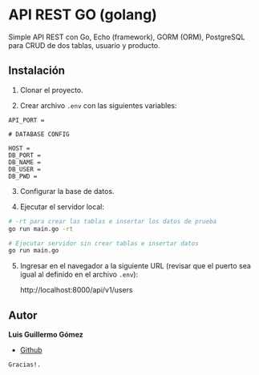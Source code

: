 # API REST GO (golang)

Simple API REST con Go, Echo (framework), GORM (ORM), PostgreSQL para CRUD de dos tablas, usuario y producto.

## Instalación

1. Clonar el proyecto.

2. Crear archivo `.env` con las siguientes variables:
```
API_PORT =

# DATABASE CONFIG

HOST =
DB_PORT =
DB_NAME =
DB_USER =
DB_PWD =
```

3. Configurar la base de datos.

4. Ejecutar el servidor local:
```bash
# -rt para crear las tablas e insertar los datos de prueba
go run main.go -rt

# Ejecutar servidor sin crear tablas e insertar datos
go run main.go
```
5. Ingresar en el navegador a la siguiente URL (revisar que el puerto sea igual al definido en el archivo `.env`):


    http://localhost:8000/api/v1/users

## Autor

**Luis Guillermo Gómez**  
- [Github](https://github.com/luisgomez29)

`Gracias!.`